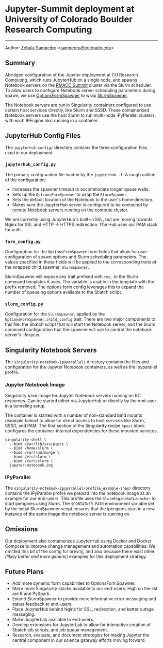 # Jupyter-Summit deployment at University of Colorado Boulder Research Computing
---

Author: [Zebula Sampedro](https://github.com/zebulasampedro) &lt;sampedro@colorado.edu&gt;

## Summary

Abridged configuration of the Jupyter deployment at CU Research Computing, which runs JupyterHub on a single node, and spawns Notebook servers on the [RMACC Summit](https://www.colorado.edu/rc/resources/summit) cluster via the Slurm scheduler. To allow users to configure Notebook server scheduling parameters during spawn, we use [OptionsFormSpawner](https://github.com/ResearchComputing/jupyterhub-options-spawner) to wrap [SlurmSpawner](https://github.com/jupyterhub/batchspawner).

The Notebook servers are run in Singularity containers configured to use certain host services directly, like Slurm and SSSD. These containerized Notebook servers use the host Slurm to run multi-node IPyParallel clusters, with each IPEngine also running in a container.

## JupyterHub Config Files
The `jupyterhub-config/` directory contains the three configuration files used in our deployment.

### `jupyterhub_config.py`
The primary configuration file loaded by the `jupyterhub -f`. A rough outline of the configuration:
* Increases the spawner timeout to accommodate longer queue waits.
* Sets up the `OptionsFormSpawner` to wrap the `SlurmSpawner`.
* Sets the default location of the Notebook to the user's home directory.
* Makes sure the JupyterHub server is configured to be contacted by remote Notebook servers running on the compute cluster.

We are currently using JupyterHub's built-in SSL, but are moving towards Nginx for SSL and HTTP -> HTTPS redirection. The Hub uses our PAM stack for auth.

### `form_config.py`
Configuration for the `OptionsFormSpawner` form fields that allow for user-configuration of spawn options and Slurm scheduling parameters. The values specified in these fields will be applied to the corresponding traits of the wrapped child spawner, `SlurmSpawner`.

SlurmSpawner will expose any trait prefixed with `req_` to the Slurm command templates it uses. The variable is usable in the template with the prefix removed. The options form config leverages this to expand the number of queueing options available to the Sbatch script.

### `slurm_config.py`
Configuration for the `SlurmSpawner`, applied by the `OptionsFormSpawner.child_config` trait. There are two major components to this file: the Sbatch script that will start the Notebook server, and the Slurm command configuration that the spawner will use to control the notebook server's lifecycle.

## Singularity Notebook Servers
The `singularity-notebook-ipyparallel/` directory contains the files and configuration for the Jupyter Notebook containers, as well as the Ipyparallel profile.

### Jupyter Notebook Image
Singularity base image for Jupyter Notebook servers running on RC resources. Can be started either via JupyterHub or directly by the end-user in a tunneling setup.

The container is started with a number of non-standard bind mounts _(example below)_ to allow for direct access to host services like Slurm, SSSD, and PAM. The first section of the Singularity recipe `%post` block configures the container-internal dependencies for these mounted services.
```
singularity shell \
  --bind /var/lib/sss/pipes \
  --bind /home/slurm \
  --bind /var/run/munge \
  --bind /etc/slurm \
  --bind /curc/slurm \
  jupyter-notebook.img
```

### IPyParallel
The `singularity-notebook-ipyparallel/profile_example-shas/` directory contains the IPyParallel profile we preload into the notebook image as an example for our end-users. This profile uses the `SlurmEngineSetLauncher` to start ipengines using Slurm. The `$CONTAINER_PATH` environment variable set by the initial SlurmSpawner script ensures that the ipengines start in a new instance of the same image the notebook server is running on.

## Omissions
Our deployment also containerizes JupyterHub using Docker and Docker Compose to improve change management and automation capabilities. We omitted this bit of the config for brevity, and also because there exist other _(likely better and more generic)_ examples for this deployment strategy.

## Future Plans
* Add more dynamic form capabilities to OptionsFormSpawner.
* Make more Singularity stacks available to our end-users. High on the list are R and PySpark.
* Extend SlurmSpawner to provide more informative error messaging and status feedback to end-users.
* Place JupyterHub behind Nginx for SSL, redirection, and better outage messaging.
* Make JupyterLab available to end-users.
* Develop extensions for JupyterLab to allow for interactive creation of Sbatch job scripts, and job queue management.
* Research, evaluate, and document strategies for making Jupyter the central component in our science gateway efforts moving forward.
